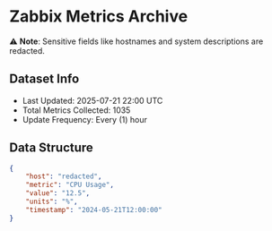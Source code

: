 # Zabbix Metrics Archive

⚠️ **Note**: Sensitive fields like hostnames and system descriptions are redacted.

## Dataset Info
- Last Updated: 2025-07-21 22:00 UTC
- Total Metrics Collected: 1035
- Update Frequency: Every (1) hour

## Data Structure
```json
{
    "host": "redacted",
    "metric": "CPU Usage",
    "value": "12.5",
    "units": "%",
    "timestamp": "2024-05-21T12:00:00"
}
```
